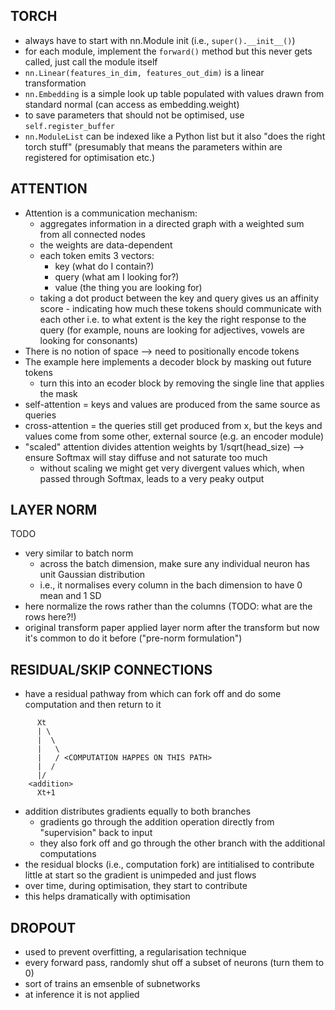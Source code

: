 ## TORCH

- always have to start with nn.Module init (i.e., `super().__init__()`)
- for each module, implement the `forward()` method but this never gets called, just call the module itself 
- `nn.Linear(features_in_dim, features_out_dim)` is a linear transformation
- `nn.Embedding` is a simple look up table populated with values drawn from standard normal (can access as embedding.weight)
- to save parameters that should not be optimised, use `self.register_buffer`
- `nn.ModuleList` can be indexed like a Python list but it also "does the right torch stuff" (presumably that means the parameters within are registered for optimisation etc.)

## ATTENTION

- Attention is a communication mechanism:
    - aggregates information in a directed graph with a weighted sum from all connected nodes
    - the weights are data-dependent 
    - each token emits 3 vectors:
        - key (what do I contain?) 
        - query (what am I looking for?)
        - value (the thing you are looking for)    
    - taking a dot product between the key and query gives us an affinity score - indicating how much these tokens should communicate with each other i.e. to what extent is the key the right response to the query (for example, nouns are looking for adjectives, vowels are looking for consonants)
- There is no notion of space --> need to positionally encode tokens
- The example here implements a decoder block by masking out future tokens 
    - turn this into an ecoder block by removing the single line that applies the mask
- self-attention = keys and values are produced from the same source as queries
- cross-attention = the queries still get produced from x, but the keys and values come from some other, external source (e.g. an encoder module)
- "scaled" attention  divides attention weights by 1/sqrt(head_size) --> ensure Softmax will stay diffuse and not saturate too much
    - without scaling we might get very divergent values which, when passed through Softmax, leads to a very peaky output

## LAYER NORM
TODO

- very similar to batch norm
    - across the batch dimension, make sure any individual neuron has unit Gaussian distribution
    - i.e., it normalises every column in the bach dimension to have 0 mean and 1 SD
- here normalize the rows rather than the columns (TODO: what are the rows here?!)
- original transform paper applied layer norm after the transform but now it's common to do it before ("pre-norm formulation")

## RESIDUAL/SKIP CONNECTIONS

- have a residual pathway from which can fork off and do some computation and then return to it

```
      Xt
      | \
      |  \
      |   \
      |   / <COMPUTATION HAPPES ON THIS PATH>
      |  /
      |/
    <addition>
      Xt+1
```

- addition distributes gradients equally to both branches
    - gradients go through the addition operation directly from "supervision" back to input
    - they also fork off and go through the other branch with the additional computations
- the residual blocks (i.e., computation fork) are intitialised to contribute little at start so the gradient is unimpeded and just flows
- over time, during optimisation, they start to contribute
- this helps dramatically with optimisation

## DROPOUT
- used to prevent overfitting, a regularisation technique
- every forward pass, randomly shut off a subset of neurons (turn them to 0)
- sort of trains an emsenble of subnetworks
- at inference it is not applied
